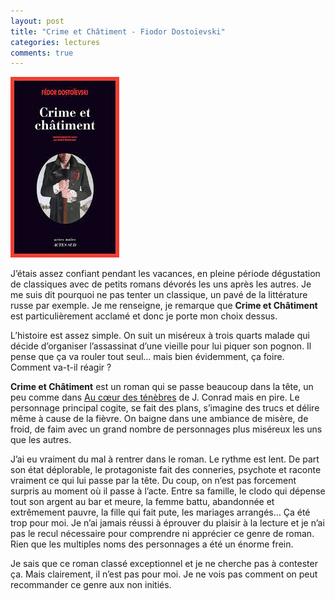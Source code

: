 ```yaml
---
layout: post
title: "Crime et Châtiment - Fiodor Dostoïevski"
categories: lectures
comments: true
---
```


![milady](https://github.com/homeostasie/bouquins/raw/master/_pics/lv/dostoievski_fiodor/cec.jpg)

J’étais assez confiant pendant les vacances, en pleine période dégustation de classiques avec de petits romans dévorés les uns après les autres. Je me suis dit pourquoi ne pas tenter un classique, un pavé de la littérature russe par exemple. Je me renseigne, je remarque que **Crime et Châtiment** est particulièrement acclamé et donc je porte mon choix dessus.

L’histoire est assez simple. On suit un miséreux à trois quarts malade qui décide d’organiser l’assassinat d’une vieille pour lui piquer son pognon. Il pense que ça va rouler tout seul… mais bien évidemment, ça foire. Comment va-t-il réagir ?

**Crime et Châtiment** est un roman qui se passe beaucoup dans la tête, un peu comme dans [Au cœur des ténèbres](https://homeostasie.github.io/bouquins/Joseph-Conrad_Coeur-des-tenebres/) de J. Conrad mais en pire. Le personnage principal cogite, se fait des plans, s’imagine des trucs et délire même à cause de la fièvre. On baigne dans une ambiance de misère, de froid, de faim avec un grand nombre de personnages plus miséreux les uns que les autres. 

J’ai eu vraiment du mal à rentrer dans le roman. Le rythme est lent. De part son état déplorable, le protagoniste fait des conneries, psychote et raconte vraiment ce qui lui passe par la tête. Du coup, on n’est pas forcement surpris au moment où il passe à l’acte. Entre sa famille, le clodo qui dépense tout son argent au bar et meure, la femme battu, abandonnée et extrêmement pauvre, la fille qui fait pute, les mariages arrangés… Ça été trop pour moi. Je n’ai jamais réussi à éprouver du plaisir à la lecture et je n’ai pas le recul nécessaire pour comprendre ni apprécier ce genre de roman. Rien que les multiples noms des personnages a été un énorme frein.

Je sais que ce roman classé exceptionnel et je ne cherche pas à contester ça. Mais clairement, il n’est pas pour moi. Je ne vois pas comment on peut recommander ce genre aux non initiés. 